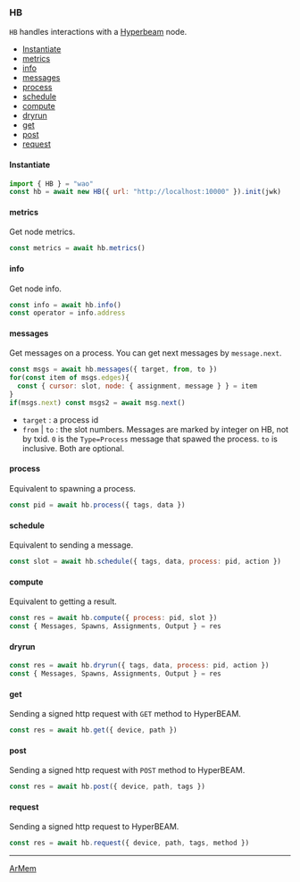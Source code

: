 ### HB

`HB` handles interactions with a [Hyperbeam](https://permaweb.github.io/HyperBEAM/) node.

- [Instantiate](#instantiate-5)
- [metrics](#metrics)
- [info](#info)
- [messages](#messages)
- [process](#process)
- [schedule](#schedule)
- [compute](#compute)
- [dryrun](#dryrun)
- [get](#get)
- [post](#post)
- [request](#request)

#### Instantiate

```js
import { HB } = "wao"
const hb = await new HB({ url: "http://localhost:10000" }).init(jwk)
```

#### metrics

Get node metrics.

```js
const metrics = await hb.metrics()
```

#### info

Get node info.

```js
const info = await hb.info()
const operator = info.address
```
#### messages

Get messages on a process. You can get next messages by `message.next`. 

```js
const msgs = await hb.messages({ target, from, to })
for(const item of msgs.edges){
  const { cursor: slot, node: { assignment, message } } = item
}
if(msgs.next) const msgs2 = await msg.next()
```

- `target` : a process id
- `from` | `to` : the slot numbers. Messages are marked by integer on HB, not by txid. `0` is the `Type=Process` message that spawed the process. `to` is inclusive. Both are optional. 

#### process

Equivalent to spawning a process.

```js
const pid = await hb.process({ tags, data })
```

#### schedule

Equivalent to sending a message.

```js
const slot = await hb.schedule({ tags, data, process: pid, action })
```

#### compute

Equivalent to getting a result.

```js
const res = await hb.compute({ process: pid, slot })
const { Messages, Spawns, Assignments, Output } = res
```
#### dryrun

```js
const res = await hb.dryrun({ tags, data, process: pid, action })
const { Messages, Spawns, Assignments, Output } = res
```

#### get

Sending a signed http request with `GET` method to HyperBEAM.

```js
const res = await hb.get({ device, path })
```

#### post

Sending a signed http request with `POST` method to HyperBEAM.

```js
const res = await hb.post({ device, path, tags })
```

#### request

Sending a signed http request to HyperBEAM.

```js
const res = await hb.request({ device, path, tags, method })
```

---

<nav style="display:flex;justify-content:space-between;">
  <a href="./armem.md">ArMem</a>
  <a></a>
</nav>
